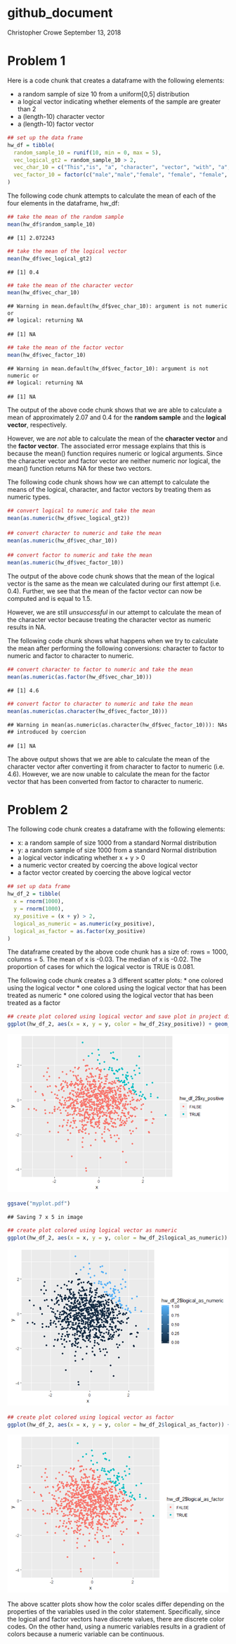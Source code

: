 github\_document
================
Christopher Crowe
September 13, 2018

Problem 1
=========

Here is a code chunk that creates a dataframe with the following elements:

-   a random sample of size 10 from a uniform\[0,5\] distribution
-   a logical vector indicating whether elements of the sample are greater than 2
-   a (length-10) character vector
-   a (length-10) factor vector

``` r
## set up the data frame
hw_df = tibble(
  random_sample_10 = runif(10, min = 0, max = 5),
  vec_logical_gt2 = random_sample_10 > 2,
  vec_char_10 = c("This","is", "a", "character", "vector", "with", "a", "length", "of", "ten."),
  vec_factor_10 = factor(c("male","male","female", "female", "female", "male", "male", "female", "female", "male"))
)
```

The following code chunk attempts to calculate the mean of each of the four elements in the dataframe, hw\_df:

``` r
## take the mean of the random sample
mean(hw_df$random_sample_10)
```

    ## [1] 2.072243

``` r
## take the mean of the logical vector
mean(hw_df$vec_logical_gt2)
```

    ## [1] 0.4

``` r
## take the mean of the character vector
mean(hw_df$vec_char_10)
```

    ## Warning in mean.default(hw_df$vec_char_10): argument is not numeric or
    ## logical: returning NA

    ## [1] NA

``` r
## take the mean of the factor vector
mean(hw_df$vec_factor_10)
```

    ## Warning in mean.default(hw_df$vec_factor_10): argument is not numeric or
    ## logical: returning NA

    ## [1] NA

The output of the above code chunk shows that we are able to calculate a mean of approximately 2.07 and 0.4 for the **random sample** and the **logical vector**, respectively.

However, we are *not* able to calculate the mean of the **character vector** and the **factor vector**. The associated error message explains that this is because the mean() function requires numeric or logical arguments. Since the character vector and factor vector are neither numeric nor logical, the mean() function returns NA for these two vectors.

The following code chunk shows how we can attempt to calculate the means of the logical, character, and factor vectors by treating them as numeric types.

``` r
## convert logical to numeric and take the mean
mean(as.numeric(hw_df$vec_logical_gt2))

## convert character to numeric and take the mean
mean(as.numeric(hw_df$vec_char_10))

## convert factor to numeric and take the mean
mean(as.numeric(hw_df$vec_factor_10))
```

The output of the above code chunk shows that the mean of the logical vector is the same as the mean we calculated during our first attempt (i.e. 0.4). Further, we see that the mean of the factor vector can now be computed and is equal to 1.5.

However, we are still *unsuccessful* in our attempt to calculate the mean of the character vector because treating the character vector as numeric results in NA.

The following code chunk shows what happens when we try to calculate the mean after performing the following conversions: character to factor to numeric and factor to character to numeric.

``` r
## convert character to factor to numeric and take the mean
mean(as.numeric(as.factor(hw_df$vec_char_10)))
```

    ## [1] 4.6

``` r
## convert factor to character to numeric and take the mean
mean(as.numeric(as.character(hw_df$vec_factor_10)))
```

    ## Warning in mean(as.numeric(as.character(hw_df$vec_factor_10))): NAs
    ## introduced by coercion

    ## [1] NA

The above output shows that we are able to calculate the mean of the character vector after converting it from character to factor to numeric (i.e. 4.6). However, we are now unable to calculate the mean for the factor vector that has been converted from factor to character to numeric.

Problem 2
=========

The following code chunk creates a dataframe with the following elements:

-   x: a random sample of size 1000 from a standard Normal distribution
-   y: a random sample of size 1000 from a standard Normal distribution
-   a logical vector indicating whether x + y &gt; 0
-   a numeric vector created by coercing the above logical vector
-   a factor vector created by coercing the above logical vector

``` r
## set up data frame
hw_df_2 = tibble(
  x = rnorm(1000),
  y = rnorm(1000),
  xy_positive = (x + y) > 2,
  logical_as_numeric = as.numeric(xy_positive),
  logical_as_factor = as.factor(xy_positive)
)
```

The dataframe created by the above code chunk has a size of: rows = 1000, columns = 5. The mean of x is -0.03. The median of x is -0.02. The proportion of cases for which the logical vector is TRUE is 0.081.

The following code chunk creates a 3 different scatter plots: \* one colored using the logical vector \* one colored using the logical vector that has been treated as numeric \* one colored using the logical vector that has been treated as a factor

``` r
## create plot colored using logical vector and save plot in project directory
ggplot(hw_df_2, aes(x = x, y = y, color = hw_df_2$xy_positive)) + geom_point()
```

![](p8105_hw1_clc2229_files/figure-markdown_github/scatterplot%20chunk-1.png)

``` r
ggsave("myplot.pdf")
```

    ## Saving 7 x 5 in image

``` r
## create plot colored using logical vector as numeric
ggplot(hw_df_2, aes(x = x, y = y, color = hw_df_2$logical_as_numeric)) + geom_point()
```

![](p8105_hw1_clc2229_files/figure-markdown_github/scatterplot%20chunk-2.png)

``` r
## create plot colored using logical vector as factor
ggplot(hw_df_2, aes(x = x, y = y, color = hw_df_2$logical_as_factor)) + geom_point()
```

![](p8105_hw1_clc2229_files/figure-markdown_github/scatterplot%20chunk-3.png)

The above scatter plots show how the color scales differ depending on the properties of the variables used in the color statement. Specifically, since the logical and factor vectors have discrete values, there are discrete color codes. On the other hand, using a numeric variables results in a gradient of colors because a numeric variable can be continuous.
